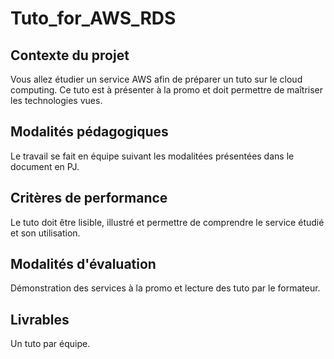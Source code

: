 # Tuto_for_AWS_RDS


## Contexte du projet

Vous allez étudier un service AWS afin de préparer un tuto sur le cloud computing. Ce tuto est à présenter à la promo et doit permettre de maîtriser les technologies vues.

## Modalités pédagogiques

Le travail se fait en équipe suivant les modalitées présentées dans le document en PJ.

## Critères de performance

Le tuto doit être lisible, illustré et permettre de comprendre le service étudié et son utilisation.

## Modalités d'évaluation

Démonstration des services à la promo et lecture des tuto par le formateur.

## Livrables

Un tuto par équipe.
